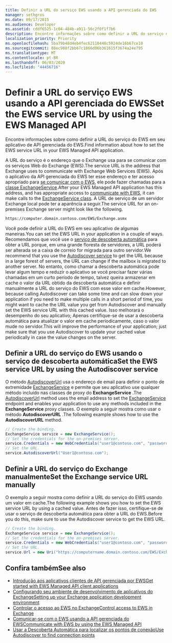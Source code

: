 ```yaml
---
title: Definir a URL do serviço EWS usando a API gerenciada do EWS
manager: sethgros
ms.date: 09/17/2015
ms.audience: Developer
ms.assetid: cddf6525-1c04-484b-a911-56c2f0f1f7b6
description: Encontre informações sobre como definir a URL do serviço do EWS em seu aplicativo de API gerenciada do EWS.
localization_priority: Priority
ms.openlocfilehash: 5ba79b48d4eb4fec62110448c5924de16b67ce10
ms.sourcegitcommit: 88ec988f2bb67c1866d06b361615f3674a24e795
ms.translationtype: MT
ms.contentlocale: pt-BR
ms.lasthandoff: 06/03/2020
ms.locfileid: "44456716"
---
```

# <a name="set-the-ews-service-url-by-using-the-ews-managed-api"></a><span data-ttu-id="d900e-103">Definir a URL do serviço EWS usando a API gerenciada do EWS</span><span class="sxs-lookup"><span data-stu-id="d900e-103">Set the EWS service URL by using the EWS Managed API</span></span>

<span data-ttu-id="d900e-104">Encontre informações sobre como definir a URL do serviço do EWS em seu aplicativo de API gerenciada do EWS.</span><span class="sxs-lookup"><span data-stu-id="d900e-104">Find information about how to set the EWS service URL in your EWS Managed API application.</span></span>
  
<span data-ttu-id="d900e-105">A URL do serviço é o endereço que o Exchange usa para se comunicar com os serviços Web do Exchange (EWS).</span><span class="sxs-lookup"><span data-stu-id="d900e-105">The service URL is the address that Exchange uses to communicate with Exchange Web Services (EWS).</span></span> <span data-ttu-id="d900e-106">Após o aplicativo da API gerenciada do EWS ter esse endereço e ter acesso apropriado para [se comunicar com o EWS](how-to-communicate-with-ews-by-using-the-ews-managed-api.md), ele pode fazer chamadas para a [classe ExchangeService](https://msdn.microsoft.com/library/microsoft.exchange.webservices.data.exchangeservice%28v=exchg.80%29.aspx).</span><span class="sxs-lookup"><span data-stu-id="d900e-106">After your EWS Managed API application has this address, and has appropriate access to [communicate with EWS](how-to-communicate-with-ews-by-using-the-ews-managed-api.md), it can make calls to the [ExchangeService class](https://msdn.microsoft.com/library/microsoft.exchange.webservices.data.exchangeservice%28v=exchg.80%29.aspx).</span></span> <span data-ttu-id="d900e-107">A URL de serviço de um servidor Exchange local pode ter a aparência a seguir.</span><span class="sxs-lookup"><span data-stu-id="d900e-107">The service URL for an on-premises Exchange server might look like the following.</span></span> 
  
```HTML
https://computer.domain.contoso.com/EWS/Exchange.asmx
```

<span data-ttu-id="d900e-108">Você pode definir a URL do EWS em seu aplicativo de algumas maneiras.</span><span class="sxs-lookup"><span data-stu-id="d900e-108">You can set the EWS URL in your application in a couple of ways.</span></span> <span data-ttu-id="d900e-109">Recomendamos que você use o [serviço de descoberta automática](https://msdn.microsoft.com/library/39726b67-2eb2-451b-9307-cfd0b518b55c%28Office.15%29.aspx) para obter a URL porque, em uma grande floresta de servidores, a URL poderá ser alterada se a caixa de correio for migrada para outro servidor.</span><span class="sxs-lookup"><span data-stu-id="d900e-109">We recommend that you use the [Autodiscover service](https://msdn.microsoft.com/library/39726b67-2eb2-451b-9307-cfd0b518b55c%28Office.15%29.aspx) to get the URL because in a large forest of servers, the URL can change if the mailbox is migrated to another server.</span></span> <span data-ttu-id="d900e-110">No entanto, como chamar a descoberta automática pode levar algum tempo e reduzir o aplicativo se você precisar fazer várias chamadas em um curto período de tempo, talvez queira armazenar em cache o valor da URL obtido da descoberta automática e definir manualmente a URL do serviço do EWS com esse valor em cache.</span><span class="sxs-lookup"><span data-stu-id="d900e-110">However, because calling Autodiscover can take some time and can slow down your application if you need to make multiple calls in a short period of time, you might want to cache the URL value you get from Autodiscover and manually set the EWS service URL with this cached value.</span></span> <span data-ttu-id="d900e-111">Isso melhorará o desempenho do seu aplicativo; Apenas certifique-se de usar a descoberta automática para atualizar o valor em cache periodicamente, caso o valor mude no servidor.</span><span class="sxs-lookup"><span data-stu-id="d900e-111">This will improve the performance of your application; just make sure that you use Autodiscover to update your cached value periodically in case the value changes on the server.</span></span> 
  
## <a name="set-the-ews-service-url-by-using-the-autodiscover-service"></a><span data-ttu-id="d900e-112">Definir a URL do serviço do EWS usando o serviço de descoberta automática</span><span class="sxs-lookup"><span data-stu-id="d900e-112">Set the EWS service URL by using the Autodiscover service</span></span>
<span data-ttu-id="d900e-113"><a name="bk_SetURLusingAutoDiscover"> </a></span><span class="sxs-lookup"><span data-stu-id="d900e-113"><a name="bk_SetURLusingAutoDiscover"> </a></span></span>

<span data-ttu-id="d900e-114">O método [AutodiscoverUrl](https://msdn.microsoft.com/library/microsoft.exchange.webservices.data.exchangeservice.autodiscoverurl%28v=exchg.80%29.aspx) usa o endereço de email para definir o ponto de extremidade [ExchangeService](https://msdn.microsoft.com/library/microsoft.exchange.webservices.data.exchangeservice%28v=exchg.80%29.aspx) e permite que seu aplicativo use qualquer método incluído nas classes de proxy do **ExchangeService** .</span><span class="sxs-lookup"><span data-stu-id="d900e-114">The [AutodiscoverUrl](https://msdn.microsoft.com/library/microsoft.exchange.webservices.data.exchangeservice.autodiscoverurl%28v=exchg.80%29.aspx) method uses the email address to set the [ExchangeService](https://msdn.microsoft.com/library/microsoft.exchange.webservices.data.exchangeservice%28v=exchg.80%29.aspx) endpoint and enables your application to use any methods included in the **ExchangeService** proxy classes.</span></span> <span data-ttu-id="d900e-115">O exemplo a seguir mostra como usar o método **AutodiscoverURL** .</span><span class="sxs-lookup"><span data-stu-id="d900e-115">The following example shows how to use the **AutodiscoverURL** method.</span></span> 
  
```cs
// Create the binding.
ExchangeService service = new ExchangeService();
// Set the credentials for the on-premises server.
service.Credentials = new WebCredentials("user1@contoso.com", "password");
// Set the URL.
service.AutodiscoverUrl("User1@contoso.com");

```

## <a name="set-the-exchange-service-url-manually"></a><span data-ttu-id="d900e-116">Definir a URL do serviço do Exchange manualmente</span><span class="sxs-lookup"><span data-stu-id="d900e-116">Set the Exchange service URL manually</span></span>
<span data-ttu-id="d900e-117"><a name="bk_SetURLmanually"> </a></span><span class="sxs-lookup"><span data-stu-id="d900e-117"><a name="bk_SetURLmanually"> </a></span></span>

<span data-ttu-id="d900e-118">O exemplo a seguir mostra como definir a URL do serviço do EWS usando um valor em cache.</span><span class="sxs-lookup"><span data-stu-id="d900e-118">The following example shows you how to set the EWS service URL by using a cached value.</span></span> <span data-ttu-id="d900e-119">Antes de fazer isso, certifique-se de usar o serviço de descoberta automática para obter a URL do EWS.</span><span class="sxs-lookup"><span data-stu-id="d900e-119">Before you do this, make sure to use the Autodiscover service to get the EWS URL.</span></span>
  
```cs
// Create the binding.
ExchangeService service = new ExchangeService();
// Set the credentials for the on-premises server.
service.Credentials = new WebCredentials("user1@contoso.com", "password");
// Set the URL.
service.Url = new Uri("https://computername.domain.contoso.com/EWS/Exchange.asmx");

```

## <a name="see-also"></a><span data-ttu-id="d900e-120">Confira também</span><span class="sxs-lookup"><span data-stu-id="d900e-120">See also</span></span>

- [<span data-ttu-id="d900e-121">Introdução aos aplicativos clientes de API gerenciada por EWS</span><span class="sxs-lookup"><span data-stu-id="d900e-121">Get started with EWS Managed API client applications</span></span>](get-started-with-ews-managed-api-client-applications.md)   
- [<span data-ttu-id="d900e-122">Configurando seu ambiente de desenvolvimento de aplicativos do Exchange</span><span class="sxs-lookup"><span data-stu-id="d900e-122">Setting up your Exchange application development environment</span></span>](setting-up-your-exchange-application-development-environment.md)   
- [<span data-ttu-id="d900e-123">Controlar o acesso ao EWS no Exchange</span><span class="sxs-lookup"><span data-stu-id="d900e-123">Control access to EWS in Exchange</span></span>](how-to-control-access-to-ews-in-exchange.md) 
- [<span data-ttu-id="d900e-124">Comunicar-se com o EWS usando a API gerenciada do EWS</span><span class="sxs-lookup"><span data-stu-id="d900e-124">Communicate with EWS by using the EWS Managed API</span></span>](how-to-communicate-with-ews-by-using-the-ews-managed-api.md)  
- [<span data-ttu-id="d900e-125">Usar a Descoberta Automática para localizar os pontos de conexão</span><span class="sxs-lookup"><span data-stu-id="d900e-125">Use Autodiscover to find connection points</span></span>](how-to-use-autodiscover-to-find-connection-points.md)
    

